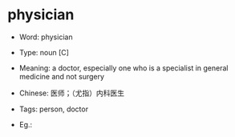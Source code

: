 # physician

- Word: physician

- Type: noun [C]
- Meaning: a doctor, especially one who is a specialist in general medicine and not surgery
- Chinese: 医师；（尤指）内科医生
- Tags: person, doctor
- Eg.: 

